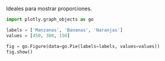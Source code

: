 Ideales para mostrar proporciones.

```python	
import plotly.graph_objects as go

labels = ['Manzanas', 'Bananas', 'Naranjas']
values = [450, 300, 150]

fig = go.Figure(data=go.Pie(labels=labels, values=values))
fig.show()
```